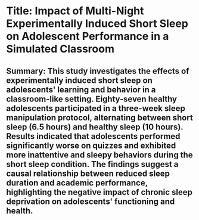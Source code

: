 # Title: Impact of Multi-Night Experimentally Induced Short Sleep on Adolescent Performance in a Simulated Classroom

## Summary: This study investigates the effects of experimentally induced short sleep on adolescents' learning and behavior in a classroom-like setting. Eighty-seven healthy adolescents participated in a three-week sleep manipulation protocol, alternating between short sleep (6.5 hours) and healthy sleep (10 hours). Results indicated that adolescents performed significantly worse on quizzes and exhibited more inattentive and sleepy behaviors during the short sleep condition. The findings suggest a causal relationship between reduced sleep duration and academic performance, highlighting the negative impact of chronic sleep deprivation on adolescents' functioning and health.